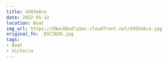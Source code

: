 ```yaml
---
title: d303e8ce
date: 2022-05-12
location: Boat
img_url: https://d9wc88udlq1mz.cloudfront.net/d303e8ce.jpg
original_fn: _DSC3826.jpg
tags:
- Boat
- Victoria
---
```

